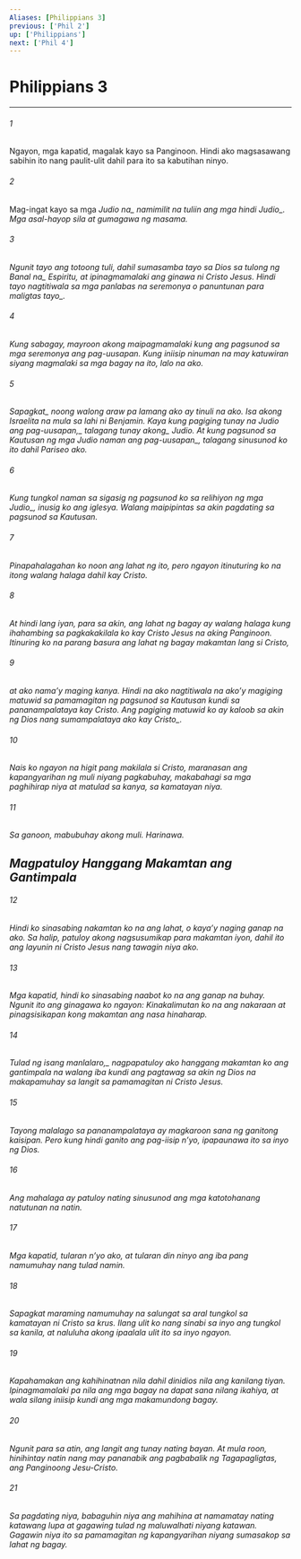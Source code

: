 ```yaml
---
Aliases: [Philippians 3]
previous: ['Phil 2']
up: ['Philippians']
next: ['Phil 4']
---
```

# Philippians 3

***






















###### 1 










Ngayon, mga kapatid, magalak kayo sa Panginoon. Hindi ako magsasawang sabihin ito nang paulit-ulit dahil para ito sa kabutihan ninyo. 





















###### 2 










Mag-ingat kayo sa mga <i class="trans-change">Judio na_ namimilit na tuliin <i class="trans-change">ang mga hindi Judio_. Mga asal-hayop sila at gumagawa ng masama. 





















###### 3 










Ngunit tayo ang totoong tuli, dahil sumasamba tayo sa Dios sa tulong ng <i class="trans-change">Banal na_ Espiritu, at ipinagmamalaki ang ginawa ni Cristo Jesus. Hindi tayo nagtitiwala sa mga panlabas na seremonya o panuntunan <i class="trans-change">para maligtas tayo_. 





















###### 4 










Kung sabagay, mayroon akong maipagmamalaki kung ang pagsunod sa mga seremonya ang pag-uusapan. Kung iniisip ninuman na may katuwiran siyang magmalaki sa mga bagay na ito, lalo na ako. 





















###### 5 










<i class="trans-change">Sapagkat_ noong walong araw pa lamang ako ay tinuli na ako. Isa akong Israelita na mula sa lahi ni Benjamin. <i class="trans-change">Kaya kung pagiging tunay na Judio ang pag-uusapan,_ talagang tunay <i class="trans-change">akong_ Judio. At kung pagsunod sa Kautusan <i class="trans-change">ng mga Judio naman ang pag-uusapan_, talagang sinusunod ko ito dahil Pariseo ako. 





















###### 6 










Kung tungkol naman sa sigasig <i class="trans-change">ng pagsunod ko sa relihiyon ng mga Judio_, inusig ko ang iglesya. Walang maipipintas sa akin pagdating sa pagsunod sa Kautusan. 





















###### 7 










Pinapahalagahan ko noon ang lahat ng ito, pero ngayon itinuturing ko na itong walang halaga dahil kay Cristo. 





















###### 8 










At hindi lang iyan, para sa akin, ang lahat ng bagay ay walang halaga kung ihahambing sa pagkakakilala ko kay Cristo Jesus na aking Panginoon. Itinuring ko na parang basura ang lahat ng bagay makamtan lang si Cristo, 





















###### 9 










at ako namaʼy maging kanya. Hindi na ako nagtitiwala na akoʼy magiging matuwid sa pamamagitan ng pagsunod sa Kautusan kundi sa pananampalataya kay Cristo. Ang pagiging matuwid ko ay kaloob sa akin ng Dios nang sumampalataya ako <i class="trans-change">kay Cristo_. 





















###### 10 










Nais ko ngayon na higit pang makilala si Cristo, maranasan ang kapangyarihan ng muli niyang pagkabuhay, makabahagi sa mga paghihirap niya at matulad sa kanya, sa kamatayan niya. 





















###### 11 










Sa ganoon, mabubuhay akong muli. Harinawa.

## Magpatuloy Hanggang Makamtan ang Gantimpala 





















###### 12 










Hindi ko sinasabing nakamtan ko na ang lahat, o kayaʼy naging ganap na ako. Sa halip, patuloy akong nagsusumikap para makamtan iyon, dahil ito ang layunin ni Cristo Jesus nang tawagin niya ako. 





















###### 13 










Mga kapatid, hindi ko sinasabing naabot ko na ang ganap na buhay. Ngunit ito ang ginagawa ko ngayon: Kinakalimutan ko na ang nakaraan at pinagsisikapan kong makamtan ang nasa hinaharap. 





















###### 14 










<i class="trans-change">Tulad ng isang manlalaro,_ nagpapatuloy ako hanggang makamtan ko ang gantimpala na walang iba kundi ang pagtawag sa akin ng Dios na makapamuhay sa langit sa pamamagitan ni Cristo Jesus. 





















###### 15 










Tayong malalago sa pananampalataya ay magkaroon sana ng ganitong kaisipan. Pero kung hindi ganito ang pag-iisip nʼyo, ipapaunawa ito sa inyo ng Dios. 





















###### 16 










Ang mahalaga ay patuloy nating sinusunod ang mga katotohanang natutunan na natin. 





















###### 17 










Mga kapatid, tularan nʼyo ako, at tularan din ninyo ang iba pang namumuhay nang tulad namin. 





















###### 18 










Sapagkat maraming namumuhay na salungat sa aral tungkol sa kamatayan ni Cristo sa krus. Ilang ulit ko nang sinabi sa inyo ang tungkol sa kanila, at naluluha akong ipaalala ulit ito sa inyo ngayon. 





















###### 19 










Kapahamakan ang kahihinatnan nila dahil dinidios nila ang kanilang tiyan. Ipinagmamalaki pa nila ang mga bagay na dapat sana nilang ikahiya, at wala silang iniisip kundi ang mga makamundong bagay. 





















###### 20 










Ngunit para sa atin, ang langit ang tunay nating bayan. At mula roon, hinihintay natin nang may pananabik ang pagbabalik ng Tagapagligtas, ang Panginoong Jesu-Cristo. 





















###### 21 










Sa pagdating niya, babaguhin niya ang mahihina at namamatay nating katawang lupa at gagawing tulad ng maluwalhati niyang katawan. Gagawin niya ito sa pamamagitan ng kapangyarihan niyang sumasakop sa lahat ng bagay.
